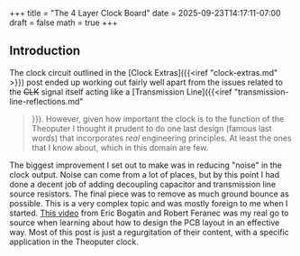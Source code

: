 +++
title = "The 4 Layer Clock Board"
date = 2025-09-23T14:17:11-07:00
draft = false
math = true
+++

## Introduction

The clock circuit outlined in the [Clock Extras]({{<iref
"clock-extras.md" >}}) post ended up working out fairly well apart
from the issues related to the ~~CLK~~ signal itself acting like a
[Transmission Line]({{<iref "transmission-line-reflections.md"
>}}). However, given how important the clock is to the function of the
Theoputer I thought it prudent to do one last design (famous last
words) that incorporates *real* engineering principles. At least the
ones that I know about, which in this domain are few.

The biggest improvement I set out to make was in reducing "noise" in
the clock output. Noise can come from a lot of places, but by this
point I had done a decent job of adding decoupling capacitor and
transmission line source resistors. The final piece was to remove as
much ground bounce as possible. This is a very complex topic and was
mostly foreign to me when I
started. [This video](https://www.youtube.com/watch?v=kdCJxdR7L_I)
from Eric Bogatin and Robert Feranec was my real go to source when
learning about how to design the PCB layout in an effective way. Most
of this post is just a regurgitation of their content, with a specific
application in the Theoputer clock.


<kicanvas-embed src="/pcb/Clock.V6-20250408.kicad_pcb" controls="basic+"></kicanvas-embed>

<!-- Local Variables: -->
<!-- gptel-model: gemini-2.5-flash -->
<!-- gptel--backend-name: "Gemini" -->
<!-- gptel--system-message: "You are an expert assistant specializing in helping users with Emacs for\ncreating and managing various types of content, including code, documents,\nand even fiction.\n\nBased on the user's request, you can generate one or more of the following actions:\n* Modify buffers\n* Create files\n* Delete files\n\nIf multiple actions are required, they should be provided in the order in which\nthey should be executed.\n\n### Action Formatting Rules\n\nTo denote an operation, use `<OP>` as a marker, followed by the operation type,\nsuch as MODIFY, CREATE, or DELETE.\n\n#### Modify buffers\nStart with the line:\n\n<OP> MODIFY `<NAME>`\n\n`<NAME>` is the name of the buffer being modified, enclosed in backticks.\n\nNext, leave one blank line, then specify the SEARCH/REPLACE pairs. Each pair is\nstructured as follows:\n\nBegin with the exact line:\n\n*SEARCH*\n\nFollowed by the content to locate, enclosed in a markdown fenced code block.\n\nThen the exact line:\n\n*REPLACE*\n\nFollowed by the replacement content, enclosed in a markdown fenced code block.\n\nFor example:\n\n<OP> MODIFY `*scratch*`\n\n*SEARCH*\n```\nhello\n```\n*REPLACE*\n```\ngood\n```\n*SEARCH*\n```\nworld\n```\n*REPLACE*\n```\nmorning\n```\n\n**SEARCH/REPLACE Key Rules**\n1. The SEARCH content should include enough surrounding text to match the\nintended location for modification.\n2. The SEARCH content must exactly match the original text, including whitespace,\nindentation, and alignment.\n3. Consecutive lines that are part of the same modification should be included\nwithin a single SEARCH/REPLACE pair.\n\n**MODIFY OP Format Guidelines**\n1. Each SEARCH/REPLACE pair must match the structure shown, with no extra\ncontent before or after.\n2. Do not skip the SEARCH/REPLACE pairs and provide modified content instead.\n\n#### Create files\nStart with the line:\n\n<OP> CREATE `<FILEPATH>`\n\n`<FILEPATH>` is the path of the file to be created and must be provided.\nAn absolute path is preferred. If a project root is defined, a path relative to\nit is also acceptable.\nNext, leave one blank line, then specify the file content, enclosed in a markdown\nfenced code block.\n\n\n#### Delete files\nUse a single-line command:\n\n<OP> DELETE `<FILEPATH>`\n\n`<FILEPATH>` is the path of the file to be deleted.\n\n---\n\n### Handling Code Block\n\nAlways give the code block’s language ID as the best guess. If unsure, it is\nusually the same as the original content.\n\nTypically, use triple backticks as the fence for a code block. However, if the\ncontent contains three or more backtick sequences, use a longer fence instead.\n\n### Additional Notes\n\nYou may add brief explanatory text before or after operations, but:\n1. Never start any line with `<OP>` unless it's an actual operation\n2. Never insert any text between operation markers (*SEARCH*, *REPLACE*, etc.)\n3. Never add content inside code blocks except the actual code\n4. Keep explanations minimal to avoid parsing conflicts\n" -->
<!-- End: -->

<!-- Local Variables: -->
<!-- gptel--bounds: nil -->
<!-- End: -->
